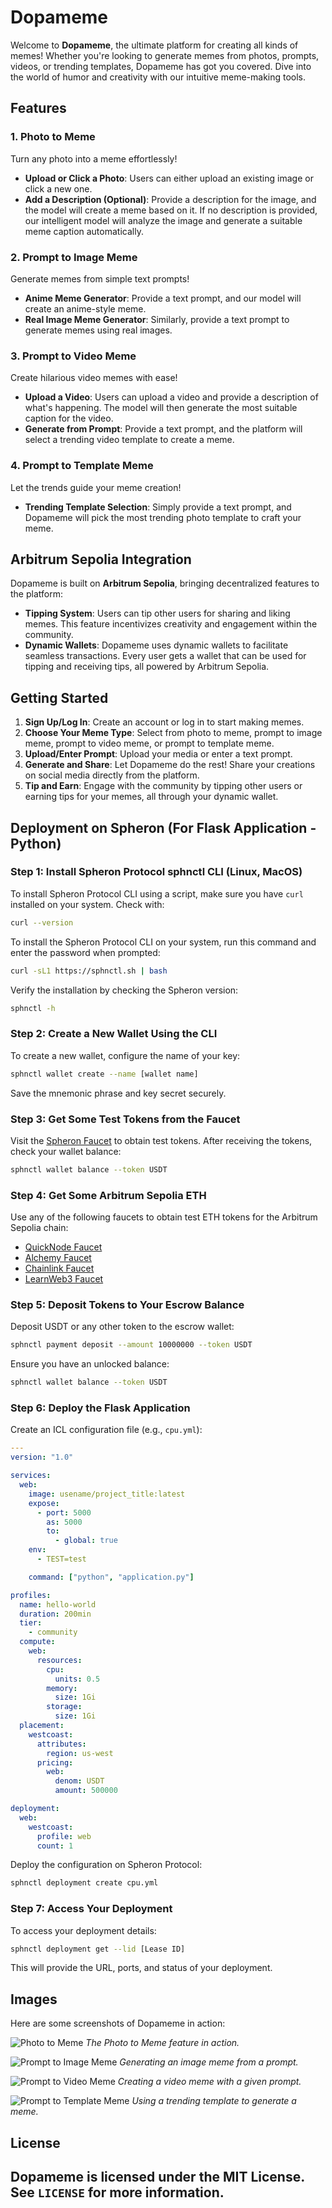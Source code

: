 # Dopameme

Welcome to **Dopameme**, the ultimate platform for creating all kinds of memes! Whether you're looking to generate memes from photos, prompts, videos, or trending templates, Dopameme has got you covered. Dive into the world of humor and creativity with our intuitive meme-making tools.

## Features

### 1. Photo to Meme
Turn any photo into a meme effortlessly!
- **Upload or Click a Photo**: Users can either upload an existing image or click a new one.
- **Add a Description (Optional)**: Provide a description for the image, and the model will create a meme based on it. If no description is provided, our intelligent model will analyze the image and generate a suitable meme caption automatically.

### 2. Prompt to Image Meme
Generate memes from simple text prompts!
- **Anime Meme Generator**: Provide a text prompt, and our model will create an anime-style meme.
- **Real Image Meme Generator**: Similarly, provide a text prompt to generate memes using real images.

### 3. Prompt to Video Meme
Create hilarious video memes with ease!
- **Upload a Video**: Users can upload a video and provide a description of what's happening. The model will then generate the most suitable caption for the video.
- **Generate from Prompt**: Provide a text prompt, and the platform will select a trending video template to create a meme.

### 4. Prompt to Template Meme
Let the trends guide your meme creation!
- **Trending Template Selection**: Simply provide a text prompt, and Dopameme will pick the most trending photo template to craft your meme.

## Arbitrum Sepolia Integration

Dopameme is built on **Arbitrum Sepolia**, bringing decentralized features to the platform:

- **Tipping System**: Users can tip other users for sharing and liking memes. This feature incentivizes creativity and engagement within the community.
- **Dynamic Wallets**: Dopameme uses dynamic wallets to facilitate seamless transactions. Every user gets a wallet that can be used for tipping and receiving tips, all powered by Arbitrum Sepolia.

## Getting Started

1. **Sign Up/Log In**: Create an account or log in to start making memes.
2. **Choose Your Meme Type**: Select from photo to meme, prompt to image meme, prompt to video meme, or prompt to template meme.
3. **Upload/Enter Prompt**: Upload your media or enter a text prompt.
4. **Generate and Share**: Let Dopameme do the rest! Share your creations on social media directly from the platform.
5. **Tip and Earn**: Engage with the community by tipping other users or earning tips for your memes, all through your dynamic wallet.

## Deployment on Spheron (For Flask Application - Python)

### Step 1: Install Spheron Protocol sphnctl CLI (Linux, MacOS)

To install Spheron Protocol CLI using a script, make sure you have `curl` installed on your system. Check with:

```bash
curl --version
```

To install the Spheron Protocol CLI on your system, run this command and enter the password when prompted:

```bash
curl -sL1 https://sphnctl.sh | bash
```

Verify the installation by checking the Spheron version:

```bash
sphnctl -h
```

### Step 2: Create a New Wallet Using the CLI

To create a new wallet, configure the name of your key:

```bash
sphnctl wallet create --name [wallet name]
```

Save the mnemonic phrase and key secret securely.

### Step 3: Get Some Test Tokens from the Faucet

Visit the [Spheron Faucet](https://faucet.spheron.network/) to obtain test tokens. After receiving the tokens, check your wallet balance:

```bash
sphnctl wallet balance --token USDT
```

### Step 4: Get Some Arbitrum Sepolia ETH

Use any of the following faucets to obtain test ETH tokens for the Arbitrum Sepolia chain:

- [QuickNode Faucet](https://faucet.quicknode.com/arbitrum/sepolia)
- [Alchemy Faucet](https://www.alchemy.com/faucets/arbitrum-sepolia)
- [Chainlink Faucet](https://faucets.chain.link/arbitrum-sepolia)
- [LearnWeb3 Faucet](https://learnweb3.io/faucets/arbitrum_sepolia/)

### Step 5: Deposit Tokens to Your Escrow Balance

Deposit USDT or any other token to the escrow wallet:

```bash
sphnctl payment deposit --amount 10000000 --token USDT
```

Ensure you have an unlocked balance:

```bash
sphnctl wallet balance --token USDT
```

### Step 6: Deploy the Flask Application

Create an ICL configuration file (e.g., `cpu.yml`):

```yaml
---
version: "1.0"

services:
  web:
    image: usename/project_title:latest
    expose:
      - port: 5000
        as: 5000
        to:
          - global: true
    env:
      - TEST=test

    command: ["python", "application.py"]

profiles:
  name: hello-world
  duration: 200min
  tier:
    - community
  compute:
    web:
      resources:
        cpu:
          units: 0.5
        memory:
          size: 1Gi
        storage:
          size: 1Gi
  placement:
    westcoast:
      attributes:
        region: us-west
      pricing:
        web:
          denom: USDT
          amount: 500000

deployment:
  web:
    westcoast:
      profile: web
      count: 1
```

Deploy the configuration on Spheron Protocol:

```bash
sphnctl deployment create cpu.yml
```

### Step 7: Access Your Deployment

To access your deployment details:

```bash
sphnctl deployment get --lid [Lease ID]
```

This will provide the URL, ports, and status of your deployment.

## Images

Here are some screenshots of Dopameme in action:

![Photo to Meme](https://i.imgur.com/sRW5hpm.jpeg)
*The Photo to Meme feature in action.*

![Prompt to Image Meme](https://shreyashsingh.publit.io/file/output-0M.jpg)
*Generating an image meme from a prompt.*

![Prompt to Video Meme](https://i.imgur.com/7jOTSED.gif)
*Creating a video meme with a given prompt.*

![Prompt to Template Meme](https://shreyashsingh.publit.io/file/output-3c.jpg)
*Using a trending template to generate a meme.*

## License
Dopameme is licensed under the MIT License. See `LICENSE` for more information.
---
